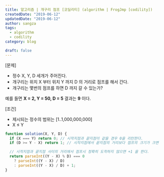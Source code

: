 ```yaml
---
title: 알고리즘 | 개구리 점프 [코딜리티] (algorithm | FrogJmp [codility])
createdDate: "2019-06-12"
updatedDate: "2019-06-12"
author: sangza
tags:
  - algorithm
  - codility
category: blog

draft: false
---
```


[문제]

- 정수 X, Y, D 세개가 주어진다.
- 개구리는 위치 X 부터 위치 Y 까지 D 의 거리로 점프를 해서 간다.
- 개구리는 몇번의 점프를 하면 D 까지 갈 수 있는가?

예를 들면 **X = 2, Y = 50, D = 5** 결과는 **9** 이다.

[조건]

- 제시되는 정수의 범위는 [1..1,000,000,000]
- X ≤ Y

```javascript
function solution(X, Y, D) {
  if (X === Y) return 0; // 시작지점과 끝지점이 같을 경우 0을 리턴한다.
  if (D >= Y - X) return 1; // 시작지점에서 끝지점의 거리보다 점프의 크기가 크면 1을 리턴한다.

  // 시작지점과 끝지점 사이의 거리에서 점프시 정확히 도착하지 않으면 +1 을 한다.
  return parseInt((Y - X) % D) === 0
    ? parseInt((Y - X) / D)
    : parseInt((Y - X) / D) + 1;
}
```
